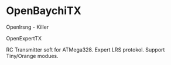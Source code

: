 # OpenBaychiTX
Openlrsng - Killer

OpenExpertTX

RC Transmitter soft for ATMega328. Expert LRS protokol. Support Tiny/Orange modues.
